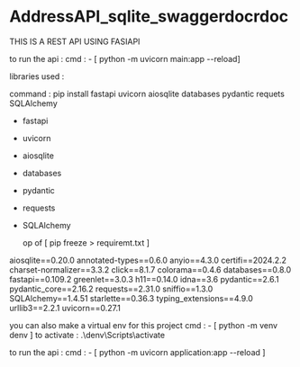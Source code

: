 # AddressAPI_sqlite_swaggerdocrdoc


THIS IS A REST API USING FASIAPI 


to run  the  api : 
cmd : - [  python -m uvicorn main:app --reload]

libraries used :

 command : pip install fastapi uvicorn aiosqlite databases pydantic requets SQLAlchemy
 
- fastapi
- uvicorn
- aiosqlite
- databases
- pydantic
- requests
- SQLAlchemy

  op of [ pip freeze > requiremt.txt ]

aiosqlite==0.20.0
annotated-types==0.6.0
anyio==4.3.0
certifi==2024.2.2
charset-normalizer==3.3.2
click==8.1.7
colorama==0.4.6
databases==0.8.0
fastapi==0.109.2
greenlet==3.0.3
h11==0.14.0
idna==3.6
pydantic==2.6.1
pydantic_core==2.16.2
requests==2.31.0
sniffio==1.3.0
SQLAlchemy==1.4.51
starlette==0.36.3
typing_extensions==4.9.0
urllib3==2.2.1
uvicorn==0.27.1


you can also make a virtual env for this project
cmd : - [ python -m venv denv  ] 
to activate : .\denv\Scripts\activate   


to run  the  api : 
cmd : - [  python -m uvicorn application:app --reload ]


   

  
